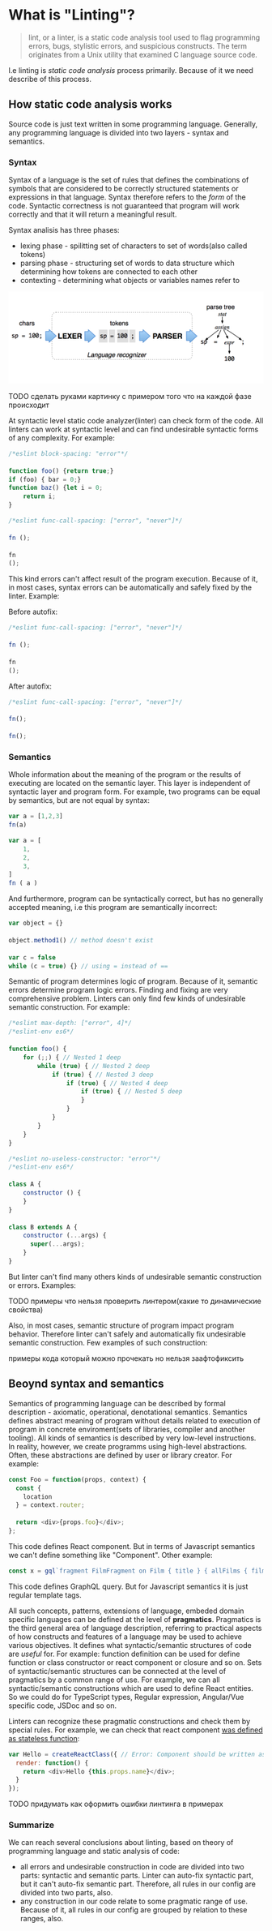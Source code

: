 # What is "Linting"?

 > lint, or a linter, is a static code analysis tool used to flag programming errors, bugs, stylistic errors, and suspicious constructs. The term originates from a Unix utility that examined C language source code.

I.e linting is *static code analysis* process primarily. Because of it we need describe of this process. 

## How static code analysis works

Source code is just text written in some programming language. Generally, any programming language is divided into two layers - syntax and semantics.

### Syntax

Syntax of a language is the set of rules that defines the combinations of symbols that are considered to be correctly structured statements or expressions in that language. Syntax therefore refers to the *form* of the code. Syntactic correctness is not guaranteed that program will work correctly and that it will return a meaningful result.

Syntax analisis has three phases:
 - lexing phase - spilitting set of characters to set of words(also called tokens)
 - parsing phase - structuring set of words to data structure which determining how tokens are connected to each other
 - contexting - determining what objects or variables names refer to

![Lexing And Parsing](./lexing-and-parsing.png)

TODO сделать руками картинку с примером того что на каждой фазе происходит

At syntactic level static code analyzer(linter) can check form of the code. All linters can work at syntactic level and can find undesirable syntactic forms of any complexity. For example:

```js
/*eslint block-spacing: "error"*/

function foo() {return true;}
if (foo) { bar = 0;}
function baz() {let i = 0;
    return i;
}
```

```js
/*eslint func-call-spacing: ["error", "never"]*/

fn ();

fn
();

```

This kind errors can't affect result of the program execution. Because of it, in most cases, syntax errors can be automatically and safely fixed by the linter. Example:

Before autofix:

```js
/*eslint func-call-spacing: ["error", "never"]*/

fn ();

fn
();
```

After autofix:

```js
/*eslint func-call-spacing: ["error", "never"]*/

fn();

fn();
```

### Semantics

Whole information about the meaning of the program or the results of executing are located on the semantic layer. This layer is independent of syntactic layer and program form. For example, two programs can be equal by semantics, but are not equal by syntax:

```js
var a = [1,2,3]
fn(a)
```

```js
var a = [
    1,
    2,
    3,
]
fn ( a ) 
```

And furthermore, program can be syntactically correct, but has no generally accepted meaning, i.e this program are semantically incorrect:

```js
var object = {}

object.method1() // method doesn't exist

var c = false
while (c = true) {} // using = instead of ==
```

Semantic of program determines logic of program. Because of it, semantic errors determine program logic errors. Finding and fixing are very comprehensive problem. Linters can only find few kinds of undesirable semantic construction. For example:

```js
/*eslint max-depth: ["error", 4]*/
/*eslint-env es6*/

function foo() {
    for (;;) { // Nested 1 deep
        while (true) { // Nested 2 deep
            if (true) { // Nested 3 deep
                if (true) { // Nested 4 deep
                    if (true) { // Nested 5 deep
                    }
                }
            }
        }
    }
}
```

```js
/*eslint no-useless-constructor: "error"*/
/*eslint-env es6*/

class A {
    constructor () {
    }
}

class B extends A {
    constructor (...args) {
      super(...args);
    }
}
```

But linter can't find many others kinds of undesirable semantic construction or errors. Examples:

TODO примеры что нельзя проверить линтером(какие то динамические свойства)

Also, in most cases, semantic structure of program impact program behavior. Therefore linter can't safely and automatically fix undesirable semantic construction. Few examples of such construction:

примеры кода который можно прочекать но нельзя заафтофиксить

## Beoynd syntax and semantics

Semantics of programming language can be described by formal description - axiomatic, operational, denotational semantics. Semantics defines abstract meaning of program without details related to execution of program in concrete enviroment(sets of libraries, compiler and another tooling). All kinds of semantics is described by very low-level instructions. In reality, however, we create programms using high-level abstractions. Often, these abstractions are defined by user or library creator. For example:

```js
const Foo = function(props, context) {
  const {
    location
  } = context.router;

  return <div>{props.foo}</div>;
};
```

This code defines React component. But in terms of Javascript semantics we can't define something like "Component". 
Other example:

```js
const x = gql`fragment FilmFragment on Film { title } { allFilms { films { ...FilmFragment } } }`
```

This code defines GraphQL query. But for Javascript semantics it is just regular template tags.

All such concepts, patterns, extensions of language, embeded domain specific languages can be defined at the level of **pragmatics**.
Pragmatics is the third general area of language description, referring to practical aspects of how constructs and features of a language may be used to achieve various objectives. It defines what syntactic/semantic structures of code are *useful* for. For example: function definition can be used for define function or class constructor or react component or closure and so on.
Sets of syntactic/semantic structures can be connected at the level of pragmatics by a common range of use. For example, we can all syntactic/semantic constructions which are used to define React entities. So we could do for TypeScript types, Regular expression, Angular/Vue specific code, JSDoc and so on. 

Linters can recognize these pragmatic constructions and check them by special rules. For example, we can check that react component [was defined as stateless function](https://github.com/yannickcr/eslint-plugin-react/blob/0e9a193435/docs/rules/prefer-stateless-function.md): 

```js
var Hello = createReactClass({ // Error: Component should be written as a pure function
  render: function() {
    return <div>Hello {this.props.name}</div>;
  }
});
```

TODO придумать как оформить ошибки линтинга в примерах

### Summarize

We can reach several conclusions about linting, based on theory of programming language and static analysis of code:

 - all errors and undesirable construction in code are divided into two parts: syntactic and semantic parts. Linter can auto-fix syntactic part, but it can't auto-fix semantic part. Therefore, all rules in our config are divided into two parts, also.
 - any construction in our code relate to some pragmatic range of use. Because of it, all rules in our config are grouped by relation to these ranges, also.
